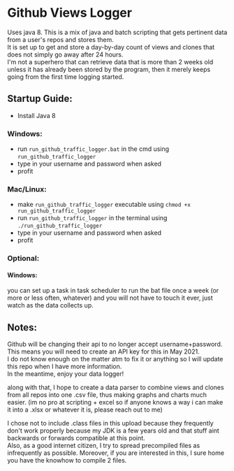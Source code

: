 # Github Views Logger  
Uses java 8.
This is a mix of java and batch scripting that gets pertinent data from a user's repos and stores them.   
It is set up to get and store a day-by-day count of views and clones that does not simply go away after 24 hours.  
I'm not a superhero that can retrieve data that is more than 2 weeks old unless it has already been stored by the program, then it merely keeps going from the first time logging started.  

## Startup Guide:  
* Install Java 8  
### Windows:
* run `run_github_traffic_logger.bat` in the cmd using `run_github_traffic_logger`  
* type in your username and password when asked    
* profit  
### Mac/Linux:
* make `run_github_traffic_logger` executable using `chmod +x run_github_traffic_logger`  
* run `run_github_traffic_logger` in the terminal using `./run_github_traffic_logger`
* type in your username and password when asked    
* profit  

### Optional:  
#### Windows:
you can set up a task in task scheduler to run the bat file once a week (or more or less often, whatever) and you will not have to touch it ever, just watch as the data collects up.  

## Notes:  
Github will be changing their api to no longer accept username+password.   
This means you will need to create an API key for this in May 2021.  
I do not know enough on the matter atm to fix it or anything so I will update this repo when I have more information.  
In the meantime, enjoy your data logger!  

along with that, I hope to create a data parser to combine views and clones from all repos into one .csv file, thus making graphs and charts much easier. 
(im no pro at scripting + excel so if anyone knows a way i can make it into a .xlsx or whatever it is, please reach out to me)

I chose not to include .class files in this upload because they frequently don't work properly because my JDK is a few years old and that stuff aint backwards or forwards compatible at this point.   
Also, as a good internet citizen, I try to spread precompiled files as infrequently as possible. Moreover, if you are interested in this, I sure home you have the knowhow to compile 2 files.  